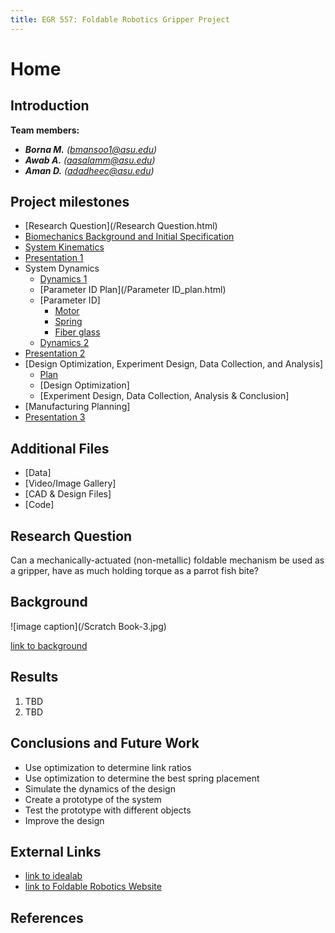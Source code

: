 ```yaml
---
title: EGR 557: Foldable Robotics Gripper Project
---
```


# Home

## Introduction

**Team members:**
* **_Borna M._** _(bmansoo1@asu.edu)_
* **_Awab A._** _(aasalamm@asu.edu)_
* **_Aman D._** _(adadheec@asu.edu)_

## Project milestones
* [Research Question](/Research Question.html)
* [Biomechanics Background and Initial Specification](/Biomechanics.html)
* [System Kinematics](/UpdatedSystemKinematics.html)
* [Presentation 1](/Presentation_1.mp4)
* System Dynamics
    * [Dynamics 1](/Dynamics1.html)
    * [Parameter ID Plan](/Parameter ID_plan.html)
    * [Parameter ID]
         * [Motor](/motor_id.html) 
         * [Spring](/spring_id.html)
         * [Fiber glass](/fiberglass_id.html)
    * [Dynamics 2](/DynamicsII_2.html)
* [Presentation 2](/recording.mp4)
* [Design Optimization, Experiment Design, Data Collection, and Analysis]
    * [Plan](/optimization_plan.html)
    * [Design Optimization]
    * [Experiment Design, Data Collection, Analysis & Conclusion]
* [Manufacturing Planning]
* [Presentation 3](/Finalpresentation.mp4)

## Additional Files
* [Data]
* [Video/Image Gallery]
* [CAD & Design Files]
* [Code]

## Research Question

Can a mechanically-actuated (non-metallic) foldable mechanism be used as a gripper, have as much holding torque as a parrot fish bite?

## Background

![image caption](/Scratch Book-3.jpg)

[link to background](/background.md)

## Results

1. TBD
2. TBD

## Conclusions and Future Work

* Use optimization to determine link ratios
* Use optimization to determine the best spring placement
* Simulate the dynamics of the design
* Create a prototype of the system
* Test the prototype with different objects
* Improve the design

## External Links

* [link to idealab](https://idealab.asu.edu)
* [link to Foldable Robotics Website](https://foldable-robotics.github.io/)

## References
